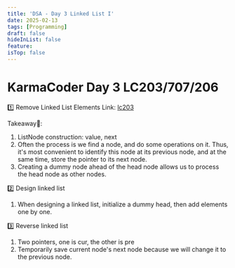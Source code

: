 ```yaml
---
title: 'DSA - Day 3 Linked List I'
date: 2025-02-13
tags: [Programming]
draft: false
hideInList: false
feature: 
isTop: false
---
```


# KarmaCoder Day 3 LC203/707/206

1️⃣ Remove Linked List Elements
Link: [lc203](https://leetcode.com/problems/remove-linked-list-elements/description/)

Takeaway:microphone::
1. ListNode construction: value, next
2. Often the process is we find a node, and do some operations on it. Thus, it's most convenient to identify this node at its previous node, and at the same time, store the pointer to its next node.
3. Creating a dummy node ahead of the head node allows us to process the head node as other nodes.

2️⃣ Design linked list
1. When designing a linked list, initialize a dummy head, then add elements one by one.

3️⃣ Reverse linked list
1. Two pointers, one is cur, the other is pre
2. Temporarily save current node's next node because we will change it to the previous node.